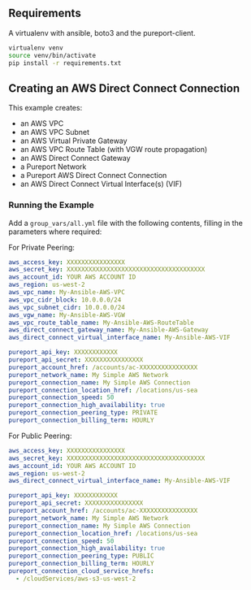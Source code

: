 ## Requirements
A virtualenv with ansible, boto3 and the pureport-client.

```bash
virtualenv venv
source venv/bin/activate
pip install -r requirements.txt
```

## Creating an AWS Direct Connect Connection
This example creates:
- an AWS VPC
- an AWS VPC Subnet
- an AWS Virtual Private Gateway
- an AWS VPC Route Table (with VGW route propagation)
- an AWS Direct Connect Gateway
- a Pureport Network
- a Pureport AWS Direct Connect Connection
- an AWS Direct Connect Virtual Interface(s) (VIF)

### Running the Example
Add a `group_vars/all.yml` file with the following contents, filling in the parameters where required:

For Private Peering:
```yaml
aws_access_key: XXXXXXXXXXXXXXXX
aws_secret_key: XXXXXXXXXXXXXXXXXXXXXXXXXXXXXXXXXXXXXX
aws_account_id: YOUR AWS ACCOUNT ID
aws_region: us-west-2
aws_vpc_name: My-Ansible-AWS-VPC
aws_vpc_cidr_block: 10.0.0.0/24
aws_vpc_subnet_cidr: 10.0.0.0/24
aws_vgw_name: My-Ansible-AWS-VGW
aws_vpc_route_table_name: My-Ansible-AWS-RouteTable
aws_direct_connect_gateway_name: My-Ansible-AWS-Gateway
aws_direct_connect_virtual_interface_name: My-Ansible-AWS-VIF

pureport_api_key: XXXXXXXXXXXX
pureport_api_secret: XXXXXXXXXXXXXXXX
pureport_account_href: /accounts/ac-XXXXXXXXXXXXXXXX
pureport_network_name: My Simple AWS Network
pureport_connection_name: My Simple AWS Connection
pureport_connection_location_href: /locations/us-sea
pureport_connection_speed: 50
pureport_connection_high_availability: true
pureport_connection_peering_type: PRIVATE
pureport_connection_billing_term: HOURLY
```

For Public Peering:
```yaml
aws_access_key: XXXXXXXXXXXXXXXX
aws_secret_key: XXXXXXXXXXXXXXXXXXXXXXXXXXXXXXXXXXXXXX
aws_account_id: YOUR AWS ACCOUNT ID
aws_region: us-west-2
aws_direct_connect_virtual_interface_name: My-Ansible-AWS-VIF

pureport_api_key: XXXXXXXXXXXX
pureport_api_secret: XXXXXXXXXXXXXXXX
pureport_account_href: /accounts/ac-XXXXXXXXXXXXXXXX
pureport_network_name: My Simple AWS Network
pureport_connection_name: My Simple AWS Connection
pureport_connection_location_href: /locations/us-sea
pureport_connection_speed: 50
pureport_connection_high_availability: true
pureport_connection_peering_type: PUBLIC
pureport_connection_billing_term: HOURLY
pureport_connection_cloud_service_hrefs:
  - /cloudServices/aws-s3-us-west-2
```